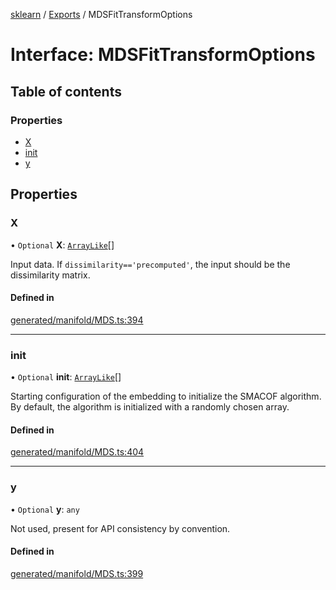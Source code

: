 [sklearn](../readme.md) / [Exports](../modules.md) / MDSFitTransformOptions

# Interface: MDSFitTransformOptions

## Table of contents

### Properties

- [X](MDSFitTransformOptions.md#x)
- [init](MDSFitTransformOptions.md#init)
- [y](MDSFitTransformOptions.md#y)

## Properties

### X

• `Optional` **X**: [`ArrayLike`](../modules.md#arraylike)[]

Input data. If `dissimilarity=='precomputed'`, the input should be the dissimilarity matrix.

#### Defined in

[generated/manifold/MDS.ts:394](https://github.com/transitive-bullshit/scikit-learn-ts/blob/367336a/packages/sklearn/src/generated/manifold/MDS.ts#L394)

___

### init

• `Optional` **init**: [`ArrayLike`](../modules.md#arraylike)[]

Starting configuration of the embedding to initialize the SMACOF algorithm. By default, the algorithm is initialized with a randomly chosen array.

#### Defined in

[generated/manifold/MDS.ts:404](https://github.com/transitive-bullshit/scikit-learn-ts/blob/367336a/packages/sklearn/src/generated/manifold/MDS.ts#L404)

___

### y

• `Optional` **y**: `any`

Not used, present for API consistency by convention.

#### Defined in

[generated/manifold/MDS.ts:399](https://github.com/transitive-bullshit/scikit-learn-ts/blob/367336a/packages/sklearn/src/generated/manifold/MDS.ts#L399)
